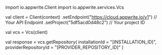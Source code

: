 import io.appwrite.Client
import io.appwrite.services.Vcs

val client = Client(context)
    .setEndpoint("https://cloud.appwrite.io/v1") // Your API Endpoint
    .setProject("5df5acd0d48c2") // Your project ID

val vcs = Vcs(client)

val response = vcs.getRepository(
    installationId = "[INSTALLATION_ID]",
    providerRepositoryId = "[PROVIDER_REPOSITORY_ID]"
)
